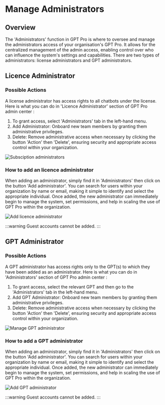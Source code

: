 # Manage Administrators

## Overview

The 'Administrators' function in GPT Pro is where to oversee and manage the administrators access of your organisation's GPT Pro. It allows for the centralized management of the admin access, enabling control over who can influence the system's settings and capabilities. There are two types of administrators: license administrators and GPT administrators.

## Licence Administrator
### Possible Actions
A license administrator has access rights to all chatbots under the license. Here is what you can do in 'Licence Administrator' section of GPT Pro admin center :

1. To grant access, select 'Administrators' tab in the left-hand menu.
2. Add Administrator: Onboard new team members by granting them administrative privileges. 
3. Delete: Remove administrative access when necessary by clicking the button 'Action' then 'Delete', ensuring security and appropriate access control within your organization.

![Subsciption administrators](/assets/img/gpt/Licence-Admin.png)

### How to add an licence administrator
When adding an administrator, simply find it in 'Administrators' then click on the button 'Add administrator'. You can search for users within your organization by name or email, making it simple to identify and select the appropriate individual. Once added, the new administrator can immediately begin to manage the system, set permissions, and help in scaling the use of GPT Pro within the organization. 

![Add licence administrator](/assets/img/gpt/Add-licence-admin.png)

:::warning
Guest accounts cannot be added.
:::

## GPT Administrator
### Possible Actions
A GPT administrator has access rights only to the GPT(s) to which they have been added as an administrator. Here is what you can do in 'Administrators' section of GPT Pro admin center :

1. To grant access, select the relevant GPT and then go to the 'Administrators' tab in the left-hand menu.
2. Add GPT Administrator: Onboard new team members by granting them administrative privileges. 
3. Delete: Remove administrative access when necessary by clicking the button 'Action' then 'Delete', ensuring security and appropriate access control within your organization.

![Manage GPT administrator](/assets/img/gpt/GPT-Admin.png)

### How to add a GPT administrator
When adding an administrator, simply find it in 'Administrators' then click on the button 'Add administrator'. You can search for users within your organization by name or email, making it simple to identify and select the appropriate individual. Once added, the new administrator can immediately begin to manage the system, set permissions, and help in scaling the use of GPT Pro within the organization. 

![Add GPT administrator](/assets/img/gpt/Add-GPT-admin.png)

:::warning
Guest accounts cannot be added.
:::

<Intercom />
<Hubspot />
<Clarity />
<GoogleAnalytics />